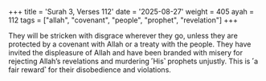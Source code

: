 +++
title = 'Surah 3, Verses 112'
date = '2025-08-27'
weight = 405
ayah = 112
tags = ["allah", "covenant", "people", "prophet", "revelation"]
+++

They will be stricken with disgrace wherever they go, unless they are protected by a covenant with Allah or a treaty with the people. They have invited the displeasure of Allah and have been branded with misery for rejecting Allah’s revelations and murdering ˹His˺ prophets unjustly. This is ˹a fair reward˺ for their disobedience and violations.